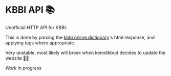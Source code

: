 # KBBI API 📚

Unofficial HTTP API for KBBI.

This is done by parsing the [kbbi online dictionary](https://kbbi.kemdikbud.go.id/)'s html response, and applying tags where appropriate.

Very unstable, most likely will break when kemdikbud decides to update the website 🤷‍♂️

_Work in progress_